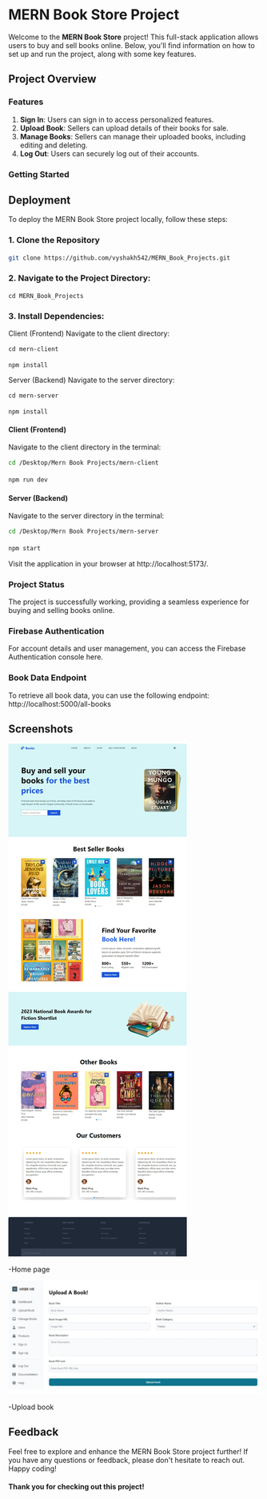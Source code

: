 # MERN Book Store Project

Welcome to the **MERN Book Store** project! This full-stack application allows users to buy and sell books online. Below, you'll find information on how to set up and run the project, along with some key features.

## Project Overview

### Features
1. **Sign In**: Users can sign in to access personalized features.
2. **Upload Book**: Sellers can upload details of their books for sale.
3. **Manage Books**: Sellers can manage their uploaded books, including editing and deleting.
4. **Log Out**: Users can securely log out of their accounts.

### Getting Started



## Deployment

To deploy the MERN Book Store project locally, follow these steps:

### 1. Clone the Repository
```bash
git clone https://github.com/vyshakh542/MERN_Book_Projects.git
```
### 2. Navigate to the Project Directory:
```
cd MERN_Book_Projects
```

### 3.  Install Dependencies:
Client (Frontend)
Navigate to the client directory:
```
cd mern-client

npm install
```

Server (Backend)
Navigate to the server directory:

```
cd mern-server

npm install
```



#### Client (Frontend)
Navigate to the client directory in the terminal:
```bash
cd /Desktop/Mern Book Projects/mern-client

npm run dev

```

#### Server (Backend)
Navigate to the server directory in the terminal:
```bash
cd /Desktop/Mern Book Projects/mern-server

npm start

```
Visit the application in your browser at http://localhost:5173/.


### Project Status
The project is successfully working, providing a seamless experience for buying and selling books online.

### Firebase Authentication
For account details and user management, you can access the Firebase Authentication console here.

### Book Data Endpoint
To retrieve all book data, you can use the following endpoint:
http://localhost:5000/all-books



## Screenshots

![App Screenshot](/screenshots/screenshot1.png)

-Home page


![App Screenshot](/screenshots/screenshot2.png)

-Upload book



## Feedback

Feel free to explore and enhance the MERN Book Store project further! If you have any questions or feedback, please don't hesitate to reach out. Happy coding!


#### Thank you for checking out this project!

